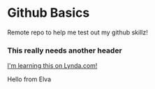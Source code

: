 # Github Basics
Remote repo to help me test out my github skillz!

### This really needs another header

[I'm learning this on Lynda.com!](http://www.lynda.com)

Hello from Elva